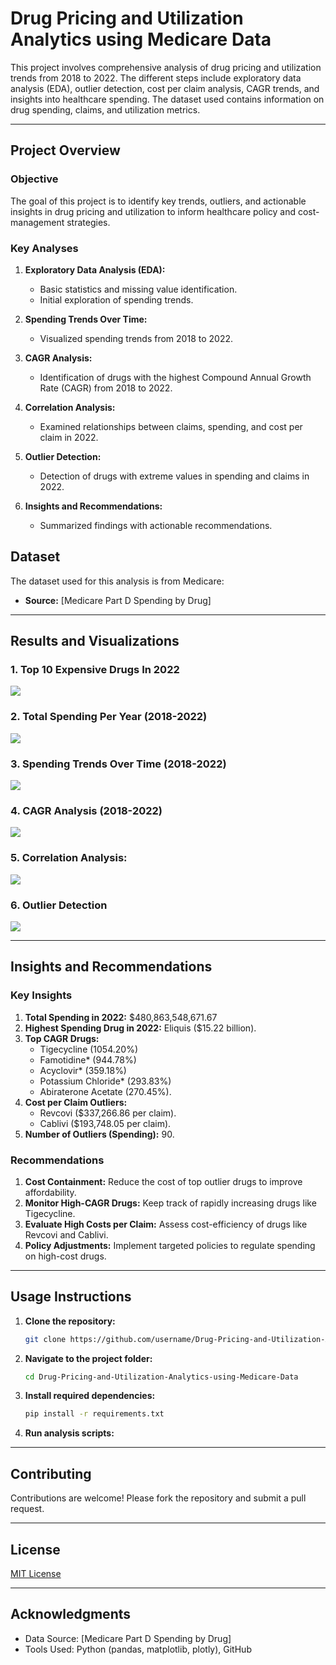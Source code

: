 # Drug Pricing and Utilization Analytics using Medicare Data

This project involves comprehensive analysis of drug pricing and utilization trends from 2018 to 2022. The different steps include exploratory data analysis (EDA), outlier detection, cost per claim analysis, CAGR trends, and insights into healthcare spending. The dataset used contains information on drug spending, claims, and utilization metrics.

---

## Project Overview

### **Objective**
The goal of this project is to identify key trends, outliers, and actionable insights in drug pricing and utilization to inform healthcare policy and cost-management strategies.

### **Key Analyses**
1. **Exploratory Data Analysis (EDA):**
   - Basic statistics and missing value identification.
   - Initial exploration of spending trends.

2. **Spending Trends Over Time:**
   - Visualized spending trends from 2018 to 2022.

3. **CAGR Analysis:**
   - Identification of drugs with the highest Compound Annual Growth Rate (CAGR) from 2018 to 2022.

4. **Correlation Analysis:**
   - Examined relationships between claims, spending, and cost per claim in 2022.

5. **Outlier Detection:**
   - Detection of drugs with extreme values in spending and claims in 2022.

6. **Insights and Recommendations:**
   - Summarized findings with actionable recommendations.

## Dataset

The dataset used for this analysis is from Medicare:
- **Source:** [Medicare Part D Spending by Drug]

---


## Results and Visualizations

### **1. Top 10 Expensive Drugs In 2022**
![](graphs/top_10_drugs.png)

### **2. Total Spending Per Year (2018-2022)**
![](graphs/spending_per_year.png)

### **3. Spending Trends Over Time (2018-2022)**
![](graphs/spending_trends_over_time.png)

### **4. CAGR Analysis (2018-2022)**
![](graphs/Top10_Drugs_by_Compound_Annual_Growth_Rate(2018-2022).png)

### **5. Correlation Analysis:**
![](graphs/correlation_between_claims_spending_and_costs.png)

### **6. Outlier Detection**
![](graphs/Outlier.png)

---

## Insights and Recommendations

### **Key Insights**
1. **Total Spending in 2022:** $480,863,548,671.67
2. **Highest Spending Drug in 2022:** Eliquis ($15.22 billion).
3. **Top CAGR Drugs:**
   - Tigecycline (1054.20%)
   - Famotidine* (944.78%)
   - Acyclovir* (359.18%)
   - Potassium Chloride* (293.83%)
   - Abiraterone Acetate (270.45%).
4. **Cost per Claim Outliers:**
   - Revcovi ($337,266.86 per claim).
   - Cablivi ($193,748.05 per claim).
5. **Number of Outliers (Spending):** 90.

### **Recommendations**
1. **Cost Containment:** Reduce the cost of top outlier drugs to improve affordability.
2. **Monitor High-CAGR Drugs:** Keep track of rapidly increasing drugs like Tigecycline.
3. **Evaluate High Costs per Claim:** Assess cost-efficiency of drugs like Revcovi and Cablivi.
4. **Policy Adjustments:** Implement targeted policies to regulate spending on high-cost drugs.

---

## Usage Instructions

1. **Clone the repository:**
   ```bash
   git clone https://github.com/username/Drug-Pricing-and-Utilization-Analysis-using-Medicare-Data.git
   ```

2. **Navigate to the project folder:**
   ```bash
   cd Drug-Pricing-and-Utilization-Analytics-using-Medicare-Data
   ```

3. **Install required dependencies:**
   ```bash
   pip install -r requirements.txt
   ```

4. **Run analysis scripts:**

---

## Contributing

Contributions are welcome! Please fork the repository and submit a pull request.

---

## License

[MIT License](LICENSE)

---

## Acknowledgments

- Data Source: [Medicare Part D Spending by Drug]
- Tools Used: Python (pandas, matplotlib, plotly), GitHub

